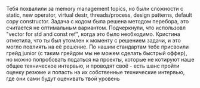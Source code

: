Тебя похвалили за memory management topics, но были сложности с static, new operator, virtual destr, threads/process, design patterns, default copy constructor. Задача с кодом была решена методом перебора, это считается не оптимальным вариантом. Подчеркнули, что использовл "vector for std and const ref", когда это было необходимо. Кристина отметила, что ты был утомлен к моменту с решением задачи, и это могло повлиять на её решение. По нашим стандартам тебе присвоили грейд junior (с таким грейдом мы не можем сделать быстрый оффер), но можно попробовать податься на проекты, которые не котируют наше общее техническое интервью, и проводят своё - есть шанс пройти оценку резюме и попасть на их собственные технические интервью, где они сами будут оценивать твой уровень